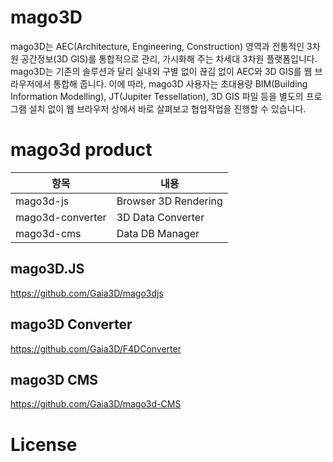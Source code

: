 # mago3D
mago3D는 AEC(Architecture, Engineering, Construction) 영역과 전통적인 3차원 공간정보(3D GIS)를 통합적으로 관리, 가시화해 주는 차세대 3차원 플랫폼입니다. mago3D는 기존의 솔루션과 달리 실내외 구별 없이 끊김 없이 AEC와 3D GIS를 웹 브라우저에서 통합해 줍니다. 이에 따라, mago3D 사용자는 초대용량 BIM(Building Information Modelling), JT(Jupiter Tessellation), 3D GIS 파일 등을 별도의 프로그램 설치 없이 웹 브라우저 상에서 바로 살펴보고 협업작업을 진행할 수 있습니다.

# mago3d product
| 항목 | 내용 |
| ---------- | ---------- |
| mago3d-js | Browser 3D Rendering |
| mago3d-converter | 3D Data Converter |
| mago3d-cms | Data DB Manager |

## mago3D.JS
https://github.com/Gaia3D/mago3djs

## mago3D Converter
https://github.com/Gaia3D/F4DConverter

## mago3D CMS
https://github.com/Gaia3D/mago3d-CMS

# License
